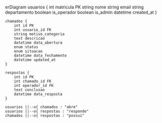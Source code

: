 erDiagram
    usuarios {
        int matricula PK
        string nome
        string email
        string departamento
        boolean is_operador
        boolean is_admin
        datetime created_at
    }

    chamados {
        int id PK
        int usuario_id FK
        string motivo_categoria
        text descricao
        datetime data_abertura
        enum status
        enum situacao
        datetime data_fechamento
        datetime updated_at
    }

    respostas {
        int id PK
        int chamado_id FK
        int operador_id FK
        text conclusao
        datetime data_resposta
    }

    usuarios ||--o{ chamados : "abre"
    usuarios ||--o{ respostas : "responde"
    chamados ||--o{ respostas : "possui"